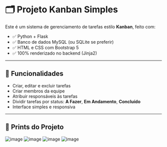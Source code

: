 # 🗂️ Projeto Kanban Simples

Este é um sistema de gerenciamento de tarefas estilo **Kanban**, feito com:

- ✅ Python + Flask
- ✅ Banco de dados MySQL (ou SQLite se preferir)
- ✅ HTML e CSS com Bootstrap 5
- ✅ 100% renderizado no backend (Jinja2)

---

## 🎯 Funcionalidades

- Criar, editar e excluir tarefas
- Criar membros da equipe
- Atribuir responsáveis às tarefas
- Dividir tarefas por status: **A Fazer**, **Em Andamento**, **Concluído**
- Interface simples e responsiva

---

## 📸 Prints do Projeto

![image](https://github.com/user-attachments/assets/a06e0067-ddb0-4a45-b2a9-d07fd677a592)
![image](https://github.com/user-attachments/assets/e5234cd8-afc0-4d45-8a0e-22b1553c2140)
![image](https://github.com/user-attachments/assets/18b5256f-1fe8-4add-8a4f-c45988a0f9b4)
![image](https://github.com/user-attachments/assets/569625d1-9155-4247-9083-dabf50ede930)




